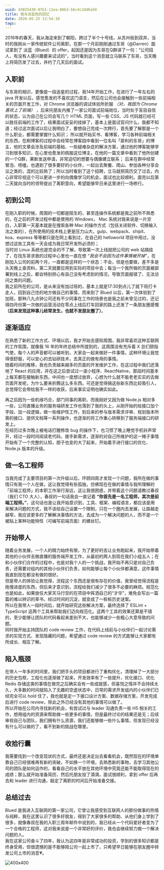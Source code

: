 ```yaml
---
uuid: d3025430-8fb1-11ea-88b3-bbc4c3dd6a58
title: 我与淡蓝色的回忆
date: 2020-05-25 13:54:10
tags:
---
```


2016年的春天，我从海淀来到了朝阳，跨过了半个十号线，从苏州街到双井，当时的我刚从一家传统软件公司离职，在那一个月前刚刚通过东哥（@Darren）面试拿到了 淡蓝（Blued）的 offer，起因还是因为东哥在Q群讲了一句：“公司招人，有没有人感兴趣要来试试的”，当时看到这个消息就立马联系了东哥，当天晚上将简历发了过去，并约了几天后的面试。  

## 入职前

与东哥的相识，更像是一段追星的过程，我14年开始工作，在进行了一年左右的 java 开发以后，感觉愈发的不喜欢这门语言，然后在公司也会接触到一些前端相关的页面开发工作，对 Chrome 浏览器的调试体验所折服 _（对，我因为 Chrome 喜欢上了前端）_ ，后来托朋友内推了一家公司面试前端岗位，当时处于盲目自信的状态，认为自己在公司会写几个 HTML 页面，写一些 CSS、JS 代码就已经可以胜任前端的工作了，结果面试妥妥的挂掉了，基本上是面试官问什么，我都不知道；经过这次面试以后让我明白了，要想自己完成一次跨行，首先要了解那是一个什么职业，都需要掌握什么知识；
所以就开始买书、看博客，学习各种前端相关的东西，在刷博客的过程中会经常在博客园中看到一位名叫「犀利的东哥」的博主，他的文章会涉及前端的基础、一些疑难杂症的解决方案，通过他的博客能够学习到很多知识，在心里也愈发的佩服这位博主，在他的一篇文章中看到了他所创建的一个Q群，果断发送申请，非常迫切的想要与偶像建立联系；
后来在群中经常冒泡、唠嗑，也遇到了很多要好的小伙伴，一起出去聚餐、爬山、参加各种分享会议之类的，混的比较熟了；所以当时看到了这个招聘，立马就把简历交了过去，内心非常珍视这个可以更进一步的向偶像学习的机会，面试也比较顺利，面完以后第二天就向当时的领导提出了离职意向，希望能够早日来这里进行一场修行。  

## 初到公司

在刚入职的时候，周围的一切都是陌生的，甚至连操作系统都是我之前所不熟悉的，在之前的开发过程中都是使用的 Windows， Mac 系统对我来说是一片空白，入职第一天基本就是在搜索各种 Mac 的操作方式（包括关闭软件、切换输入法之类的），在所使用的技术栈上更是压力山大，gulp、webpack、shipit、koa、express 等等都只是在网上看到过，在自己的 helloworld 项目中用过，没想过这些工具有一天会成为我日常开发所必须的；  
当时对 Linux 系统也是完全的不了解，导致第一次上线就把公司的 web 站搞挂了，在找东哥求救的过程中心里也一直在想 _“我会不会因为这件事情被开掉”_，在刚加入公司的前两个月，一直都是这样的一个状态：不会，但是也要做，差不多是头天晚上查资料，第二天就要应用到实际的项目中去；每当一个我所做的页面被部署到线上之后，都会特别担心有自己没有考虑到的情况，导致页面报错了、无法访问之类的问题。  
我之前所在的公司，是从来没有加过班的，基本上就是17:30到点儿了就下班打卡走人，回到自己住的地方做自己的事情，而来到了 Blued 以后，第一次体验到了加班，那种八九点钟公司还有不少同事在工作的场景也是我之前未曾见过的，还记得四月份第一次做的运营活动在零点上线后打车回家的路上还发了一条朋友圈感慨 __（后来发现这种事儿经常发生，也就不发朋友圈了）__。  

## 逐渐适应

在熟悉了新的工作方式、环境以后，我才开始去感知周围，我非常喜欢这种互联网的工作氛围，就像我 16 年的年终总结中所提到的，这周围没有充斥着 X 总们颐指气使，每个人的声音都可以被听到，大家会一起来做好一件事情，这种环境让我觉得很舒服，可以安心的去钻研技术，去真正的做有用的事情。  
随着时间的推移，我也负责越来越多的页面的开发维护工作，在这过程中我们还落地了 React 的应用，并在这之后尝试过一波小程序、ReactNative，那段时间基本上每天都在接触新东西，中间也一度想过放弃，心想为什么就不能老老实实的去做页面开发呢，为什么要来折腾这么多东西。可还是觉得搞这些新东西比较吸引人，总觉得它会带给我不一样的收获，后来事实证明也确实如此。  

再之后因为一些机缘巧合，部门同事的离职、而我刚好又因为做 Node.js 相对多一些，公司直播业务的服务端研发工作也落到了我的头上，从刚开始的给接口加个字段、加一段逻辑，做一些维护性工作，到后来的参与版本需求评审、规划版本所需的接口、提供文档等一系列操作，也逐渐的将工作重心转移到了服务端接口的研发上。  
在经历过多次晚上被电话打醒修改 bug 的操作下，也习惯了晚上睡觉手机铃声常开，经过一段时间阅读老代码，接手新需求，逐渐的对自己所维护的这一摊子事情开始有了一个完整的认知，胆子也变的大了起来，开始着手进行接口的优化、Node.js 版本的升级。  

## 做一名工程师

当我完成了主要项目的第一次升级以后，环顾四周才发现一个问题，我所在做的事情只有我一个人在做，这让我觉得有些孤独，仿佛现在在做的事情与我所理解的「前端工程师」的本职工作渐行渐远，这让我很困惑，并带着这个问题请教过春叔（我们 CTO 大人），春叔的一句话我会一直记着 __“你首先是一名工程师，其次是前端工程师。”__，这句话也是让我开始意识到，工具、框架、编程语言，都应该是用来解决问题的方式，我不该给自己设置一个限制，只在一个圈内去发展，让路越走越窄，我应该更多的了解解决事情的方法，去成为一个解决问题的人，而不是一个被贴上某种功能特性（可编写前端页面）的螺丝钉。  

## 开始带人

随着业务发展，一个人的精力始终有限，为了更好的去让业务跑起来，我开始带着其他的小伙伴去做直播的服务端开发工作，从最初的两人到现在我们小组五人；在和小伙伴们合作的过程中，也是对我个人的一个挑战，我开始不再只是对自己负责，还需要对组内的其他小伙伴们负责，如何能够让每个小伙伴都满意，这件事情我直到现在都没有做的很好。  
但是带人的体验让我觉得，流程这个东西还是很有存在的价值，我曾经觉得流程是拖慢进度的东西，但后来才意识到，流程给我们减少了很多不必要的麻烦。规范化也是如此，如果放任大家天马行空的在项目中挥洒自己的“才华”，难免会写出一篇篇的难以辨识的草书，经过时间的沉淀，就变成了一桩桩历史谜案。  
所以在我带人一段时间后，就开始研究这些解决方案，最终选择了 ESLint + TypeScript 这两个工具来帮助我们迈向规范化。这两个工具的效果还算是不错的，至少能够让团队的代码看起来差别不大，也能够减少一些粗心大意导致的问题。  
同时我开始主持团队的 code review 工作，在代码上线前与小伙伴们一起讨论需求的实现方式、发现隐藏的问题，希望通过 code review 的方式能够让大家都有所成长、相互了解。

## 陷入瓶颈

在带人一年多的时间里，我们把手头的项目都进行了重构优化，清理掉了一大部分的历史包袱，工程化也逐渐做了起来，开发效率有了一些提升，优化接口、优化 Redis 存储这类的事情在做完之后确实会有一些成就感，但喜悦之情并不会持续太久，大多数的时间就陷入了无趣的空虚状态中，日常的需求开发组内的小伙伴们已经完全可以 hold 住了，我也就是定一下接口设计方案、数据存储方案，开发完成后进行 code review，除此之外已经没有其他的事情可以做了。  
所以开始在公司内寻找新的机会，有尝试过与 leader 沟通负责一些 H5 相关的工作，想用组内的资源来帮助做一些更多的事情，但是最终讨论的结果还是无；后续审视自己与团队，我们拥有什么资源，我们还能够做一些什么事情，但发现已经没有什么可以做的了，看不到新的挑战在哪里。  

## 收拾行囊

我需要找到一个改变现状的方式，最终还是决定出去看看机会，既然现在的环境单靠自己已经很难再有新的突破，不如换一个环境，去熟悉新的事物，去学习其他公司的团队是如何运作的，看看自己的水平放在其他环境中究竟还能不能取得现在的成绩；那么就开始准备简历，然后托朋友投了滴滴，面试很顺利，拿到 offer 后再去和 leader 进行沟通，敲定了离职的时间后开始准备交接。

## 总结过去

Blued 是我进入互联网的第一家公司，它曾让我感受到互联网人的那份做事的热情与纯粹，我在这里认识了很多好朋友，得到了大家很多的帮助、从他们身上学到了很多，就像春叔在我的入职三周年邮件中说到的，我已经从一个代码爱好者变为了一个合格的工程师，这对我来说是一个非常好的评价，我也会继续努力做一个解决问题的人。  
我在这家公司奋斗了四年，我认为这四年是非常成功的投资，学到的很多知识都是终身受用，但很遗憾的是不能够陪公司一起上市了，只希望早日能够在朋友圈中转发公司上市的消息💗。

![400x400](/images/blued-group-photo.jpeg)